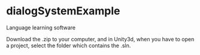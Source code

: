 # dialogSystemExample
Language learning software


Download the .zip to your computer, and in Unity3d, when you have to open a project, select the folder which contains the .sln.
